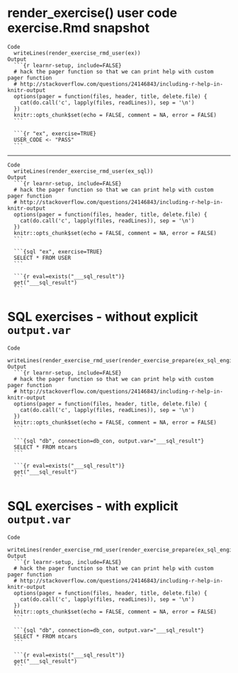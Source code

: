 # render_exercise() user code exercise.Rmd snapshot

    Code
      writeLines(render_exercise_rmd_user(ex))
    Output
      ```{r learnr-setup, include=FALSE}
      # hack the pager function so that we can print help with custom pager function
      # http://stackoverflow.com/questions/24146843/including-r-help-in-knitr-output
      options(pager = function(files, header, title, delete.file) {
        cat(do.call('c', lapply(files, readLines)), sep = '\n')
      })
      knitr::opts_chunk$set(echo = FALSE, comment = NA, error = FALSE)
      ```
      
      ```{r "ex", exercise=TRUE}
      USER_CODE <- "PASS"
      ```

---

    Code
      writeLines(render_exercise_rmd_user(ex_sql))
    Output
      ```{r learnr-setup, include=FALSE}
      # hack the pager function so that we can print help with custom pager function
      # http://stackoverflow.com/questions/24146843/including-r-help-in-knitr-output
      options(pager = function(files, header, title, delete.file) {
        cat(do.call('c', lapply(files, readLines)), sep = '\n')
      })
      knitr::opts_chunk$set(echo = FALSE, comment = NA, error = FALSE)
      ```
      
      ```{sql "ex", exercise=TRUE}
      SELECT * FROM USER
      ```
      
      ```{r eval=exists("___sql_result")}
      get("___sql_result")
      ```

# SQL exercises - without explicit `output.var`

    Code
      writeLines(render_exercise_rmd_user(render_exercise_prepare(ex_sql_engine)))
    Output
      ```{r learnr-setup, include=FALSE}
      # hack the pager function so that we can print help with custom pager function
      # http://stackoverflow.com/questions/24146843/including-r-help-in-knitr-output
      options(pager = function(files, header, title, delete.file) {
        cat(do.call('c', lapply(files, readLines)), sep = '\n')
      })
      knitr::opts_chunk$set(echo = FALSE, comment = NA, error = FALSE)
      ```
      
      ```{sql "db", connection=db_con, output.var="___sql_result"}
      SELECT * FROM mtcars
      ```
      
      ```{r eval=exists("___sql_result")}
      get("___sql_result")
      ```

# SQL exercises - with explicit `output.var`

    Code
      writeLines(render_exercise_rmd_user(render_exercise_prepare(ex_sql_engine)))
    Output
      ```{r learnr-setup, include=FALSE}
      # hack the pager function so that we can print help with custom pager function
      # http://stackoverflow.com/questions/24146843/including-r-help-in-knitr-output
      options(pager = function(files, header, title, delete.file) {
        cat(do.call('c', lapply(files, readLines)), sep = '\n')
      })
      knitr::opts_chunk$set(echo = FALSE, comment = NA, error = FALSE)
      ```
      
      ```{sql "db", connection=db_con, output.var="___sql_result"}
      SELECT * FROM mtcars
      ```
      
      ```{r eval=exists("___sql_result")}
      get("___sql_result")
      ```


